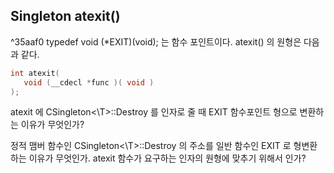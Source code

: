 ## Singleton atexit()

^35aaf0
typedef void (\*EXIT)(void); 는 함수 포인트이다.
atexit() 의 원형은 다음과 같다.
```c++
int atexit(
   void (__cdecl *func )( void )
);
```
atexit 에 CSingleton<\T>::Destroy 를 인자로 줄 때 EXIT 함수포인트 형으로 변환하는 이유가 무엇인가?

정적 맴버 함수인 CSingleton<\T>::Destroy 의 주소를 일반 함수인 EXIT 로 형변환 하는 이유가 무엇인가. atexit 함수가 요구하는 인자의 원형에 맞추기 위해서 인가?


